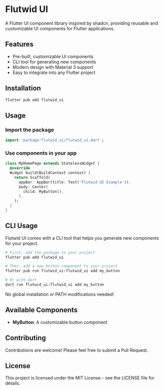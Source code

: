# Flutwid UI

A Flutter UI component library inspired by shadcn, providing reusable and customizable UI components for Flutter applications.

## Features

- Pre-built, customizable UI components
- CLI tool for generating new components
- Modern design with Material 3 support
- Easy to integrate into any Flutter project

## Installation

```bash
flutter pub add flutwid_ui
```

## Usage

### Import the package

```dart
import 'package:flutwid_ui/flutwid_ui.dart';
```

### Use components in your app

```dart
class MyHomePage extends StatelessWidget {
  @override
  Widget build(BuildContext context) {
    return Scaffold(
      appBar: AppBar(title: Text('Flutwid UI Example')),
      body: Center(
        child: MyButton(),
      ),
    );
  }
}
```

## CLI Usage

Flutwid UI comes with a CLI tool that helps you generate new components for your project.

```bash
# First, add the package to your project
flutter pub add flutwid_ui

# Then, add a new button component to your project
flutter pub run flutwid_ui:flutwid_ui add my_button

# Or with dart
dart run flutwid_ui:flutwid_ui add my_button
```

No global installation or PATH modifications needed!

## Available Components

- **MyButton**: A customizable button component

## Contributing

Contributions are welcome! Please feel free to submit a Pull Request.

## License

This project is licensed under the MIT License - see the LICENSE file for details.
